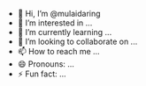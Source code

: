 - 👋 Hi, I’m @mulaidaring
- 👀 I’m interested in ...
- 🌱 I’m currently learning ...
- 💞️ I’m looking to collaborate on ...
- 📫 How to reach me ...
- 😄 Pronouns: ...
- ⚡ Fun fact: ...

<!---
mulaidaring/mulaidaring is a ✨ special ✨ repository because its `README.md` (this file) appears on your GitHub profile.
You can click the Preview link to take a look at your changes.
--->

